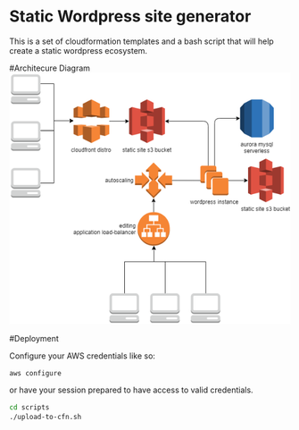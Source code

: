 # Static Wordpress site generator
This is a set of cloudformation templates and a bash script that will help create a static wordpress ecosystem.

#Architecure Diagram
![](Wordpress-Static.png?raw=true)

#Deployment

Configure your AWS credentials like so:
```bash
aws configure
```
or have your session prepared to have access to valid credentials.

```bash
cd scripts
./upload-to-cfn.sh
```

